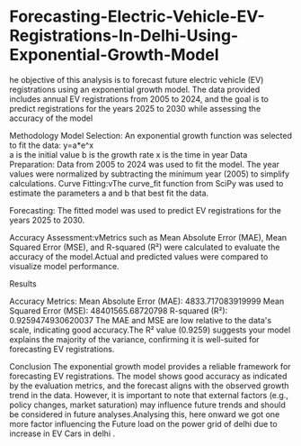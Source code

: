 # Forecasting-Electric-Vehicle-EV-Registrations-In-Delhi-Using-Exponential-Growth-Model
he objective of this analysis is to forecast future electric vehicle (EV) registrations using an exponential growth model. The data provided includes annual EV registrations from 2005 to 2024, and the goal is to predict registrations for the years 2025 to 2030 while assessing the accuracy of the model

Methodology
Model Selection:
An exponential growth function was selected to fit the data: 
y=a*e^x        
a is the initial value
b is the growth rate
x is the time in year
Data Preparation:
Data from 2005 to 2024 was used to fit the model.
The year values were normalized by subtracting the minimum year (2005) to simplify calculations.
Curve Fitting:vThe curve_fit function from SciPy was used to estimate the parameters a and b that best fit the data.

Forecasting: The fitted model was used to predict EV registrations for the years 2025 to 2030.

Accuracy Assessment:vMetrics such as Mean Absolute Error (MAE), Mean Squared Error (MSE), and R-squared (R²) were calculated to evaluate the accuracy of the model.Actual and predicted values were compared to visualize model performance.

Results

Accuracy Metrics:
Mean Absolute Error (MAE):  4833.717083919999
Mean Squared Error (MSE): 48401565.68720798
R-squared (R²): 0.9259474930620037
The MAE and MSE are low relative to the data's scale, indicating good accuracy.The R² value (0.9259) suggests your model explains the majority of the variance, confirming it is well-suited for forecasting EV registrations.


Conclusion
The exponential growth model provides a reliable framework for forecasting EV registrations. The model shows good accuracy as indicated by the evaluation metrics, and the forecast aligns with the observed growth trend in the data. However, it is important to note that external factors (e.g., policy changes, market saturation) may influence future trends and should be considered in future analyses.Analysing this, here onward we got one more factor influencing the Future load on the power grid of delhi due to increase in EV Cars in delhi .
